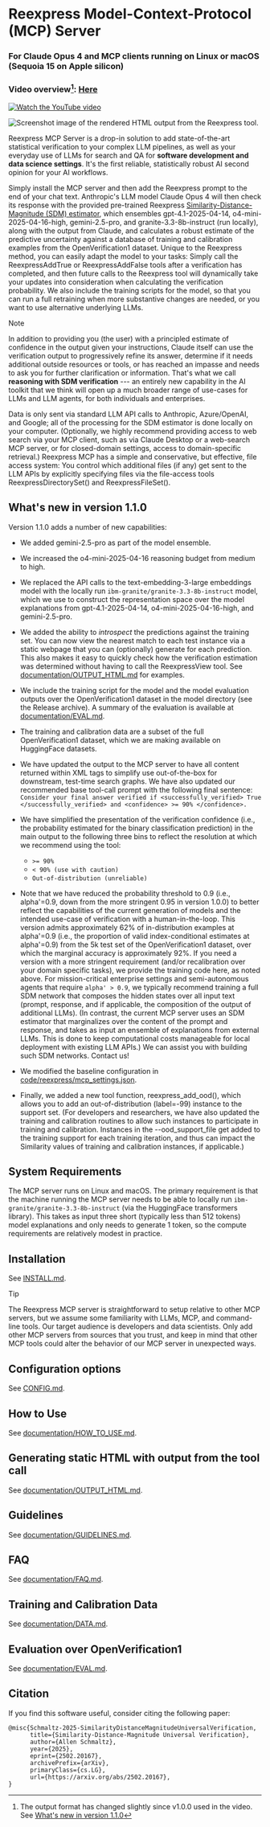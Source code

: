 
# Reexpress Model-Context-Protocol (MCP) Server
### For Claude Opus 4 and MCP clients running on Linux or macOS (Sequoia 15 on Apple silicon) 

### Video overview[^1]: [Here](https://youtu.be/PaWrTFPJv2M)

[![Watch the YouTube video](documentation/reexpress_mcp_server_intro_slide.png)](https://youtu.be/PaWrTFPJv2M)

![Screenshot image of the rendered HTML output from the Reexpress tool.](documentation/example_output/html_output_examples/current_reexpression_pos_example_as_image.png)

Reexpress MCP Server is a drop-in solution to add state-of-the-art statistical verification to your complex LLM pipelines, as well as your everyday use of LLMs for search and QA for **software development and data science settings**. It's the first reliable, statistically robust AI second opinion for your AI workflows.

Simply install the MCP server and then add the Reexpress prompt to the end of your chat text. Anthropic's LLM model Claude Opus 4 will then check its response with the provided pre-trained Reexpress [Similarity-Distance-Magnitude (SDM) estimator](#citation), which ensembles gpt-4.1-2025-04-14, o4-mini-2025-04-16-high, gemini-2.5-pro, and granite-3.3-8b-instruct (run locally), along with the output from Claude, and calculates a robust estimate of the predictive uncertainty against a database of training and calibration examples from the OpenVerification1 dataset. Unique to the Reexpress method, you can easily adapt the model to your tasks: Simply call the ReexpressAddTrue or ReexpressAddFalse tools after a verification has completed, and then future calls to the Reexpress tool will dynamically take your updates into consideration when calculating the verification probability. We also include the training scripts for the model, so that you can run a full retraining when more substantive changes are needed, or you want to use alternative underlying LLMs.

> [!NOTE]
> In addition to providing you (the user) with a principled estimate of confidence in the output given your instructions, Claude itself can use the verification output to progressively refine its answer, determine if it needs additional outside resources or tools, or has reached an impasse and needs to ask you for further clarification or information. That's what we call **reasoning with SDM verification** --- an entirely new capability in the AI toolkit that we think will open up a much broader range of use-cases for LLMs and LLM agents, for both individuals and enterprises.

Data is only sent via standard LLM API calls to Anthropic, Azure/OpenAI, and Google; all of the processing for the SDM estimator is done locally on your computer. (Optionally, we highly recommend providing access to web search via your MCP client, such as via Claude Desktop or a web-search MCP server, or for closed-domain settings, access to domain-specific retrieval.) Reexpress MCP has a simple and conservative, but effective, file access system: You control which additional files (if any) get sent to the LLM APIs by explicitly specifying files via the file-access tools ReexpressDirectorySet() and ReexpressFileSet().

## What's new in version 1.1.0

Version 1.1.0 adds a number of new capabilities:

- We added gemini-2.5-pro as part of the model ensemble.
- We increased the o4-mini-2025-04-16 reasoning budget from medium to high.
- We replaced the API calls to the text-embedding-3-large embeddings model with the locally run `ibm-granite/granite-3.3-8b-instruct` model, which we use to construct the representation space over the model explanations from gpt-4.1-2025-04-14, o4-mini-2025-04-16-high, and gemini-2.5-pro.
- We added the ability to *introspect* the predictions against the training set. You can now view the nearest match to each test instance via a static webpage that you can (optionally) generate for each prediction. This also makes it easy to quickly check how the verification estimation was determined without having to call the ReexpressView tool. See [documentation/OUTPUT_HTML.md](documentation/OUTPUT_HTML.md) for examples.
- We include the training script for the model and the model evaluation outputs over the OpenVerification1 dataset in the model directory (see the Release archive). A summary of the evaluation is available at [documentation/EVAL.md](documentation/EVAL.md).
- The training and calibration data are a subset of the full OpenVerification1 dataset, which we are making available on HuggingFace datasets.
- We have updated the output to the MCP server to have all content returned within XML tags to simplify use out-of-the-box for downstream, test-time search graphs. We have also updated our recommended base tool-call prompt with the following final sentence: `Consider your final answer verified if <successfully_verified> True </successfully_verified> and <confidence> >= 90% </confidence>.` 
- We have simplified the presentation of the verification confidence (i.e., the probability estimated for the binary classification prediction) in the main output to the following three bins to reflect the resolution at which we recommend using the tool:
	- `>= 90%`
	- `< 90% (use with caution)`
	- `Out-of-distribution (unreliable)`

- Note that we have reduced the probability threshold to 0.9 (i.e., alpha'=0.9, down from the more stringent 0.95 in version 1.0.0) to better reflect the capabilities of the current generation of models and the intended use-case of verification with a human-in-the-loop. This version admits approximately 62% of in-distribution examples at alpha'=0.9 (i.e., the proportion of valid index-conditional estimates at alpha'=0.9) from the 5k test set of the OpenVerification1 dataset, over which the marginal accuracy is approximately 92%. If you need a version with a more stringent requirement (and/or recalibration over your domain specific tasks), we provide the training code here, as noted above. For mission-critical enterprise settings and semi-autonomous agents that require `alpha' > 0.9`, we typically recommend training a full SDM network that composes the hidden states over all input text (prompt, response, and if applicable, the composition of the output of additional LLMs). (In contrast, the current MCP server uses an SDM estimator that marginalizes over the content of the prompt and response, and takes as input an ensemble of explanations from external LLMs. This is done to keep computational costs manageable for local deployment with existing LLM APIs.) We can assist you with building such SDM networks. Contact us!
- We modified the baseline configuration in [code/reexpress/mcp_settings.json](code/reexpress/mcp_settings.json).
- Finally, we added a new tool function, reexpress_add_ood(), which allows you to add an out-of-distribution (label=-99) instance to the support set. (For developers and researchers, we have also updated the training and calibration routines to allow such instances to participate in training and calibration. Instances in the --ood_support_file get added to the training support for each training iteration, and thus can impact the Similarity values of training and calibration instances, if applicable.)

## System Requirements

The MCP server runs on Linux and macOS. The primary requirement is that the machine running the MCP server needs to be able to locally run `ibm-granite/granite-3.3-8b-instruct` (via the HuggingFace transformers library). This takes as input three short (typically less than 512 tokens) model explanations and only needs to generate 1 token, so the compute requirements are relatively modest in practice.

## Installation

See [INSTALL.md](INSTALL.md).

> [!TIP]
> The Reexpress MCP server is straightforward to setup relative to other MCP servers, but we assume some familiarity with LLMs, MCP, and command-line tools. Our target audience is developers and data scientists. Only add other MCP servers from sources that you trust, and keep in mind that other MCP tools could alter the behavior of our MCP server in unexpected ways. 

## Configuration options

See [CONFIG.md](CONFIG.md).

## How to Use

See [documentation/HOW_TO_USE.md](documentation/HOW_TO_USE.md).

## Generating static HTML with output from the tool call

See [documentation/OUTPUT_HTML.md](documentation/OUTPUT_HTML.md).

## Guidelines

See [documentation/GUIDELINES.md](documentation/GUIDELINES.md).

## FAQ

See [documentation/FAQ.md](documentation/FAQ.md).

## Training and Calibration Data

See [documentation/DATA.md](documentation/DATA.md).

## Evaluation over OpenVerification1

See [documentation/EVAL.md](documentation/EVAL.md).

## Citation

If you find this software useful, consider citing the following paper:

```
@misc{Schmaltz-2025-SimilarityDistanceMagnitudeUniversalVerification,
      title={Similarity-Distance-Magnitude Universal Verification}, 
      author={Allen Schmaltz},
      year={2025},
      eprint={2502.20167},
      archivePrefix={arXiv},
      primaryClass={cs.LG},
      url={https://arxiv.org/abs/2502.20167}, 
}
```

[^1]: The output format has changed slightly since v1.0.0 used in the video. See [What's new in version 1.1.0](#whats-new-in-version-110)
 

